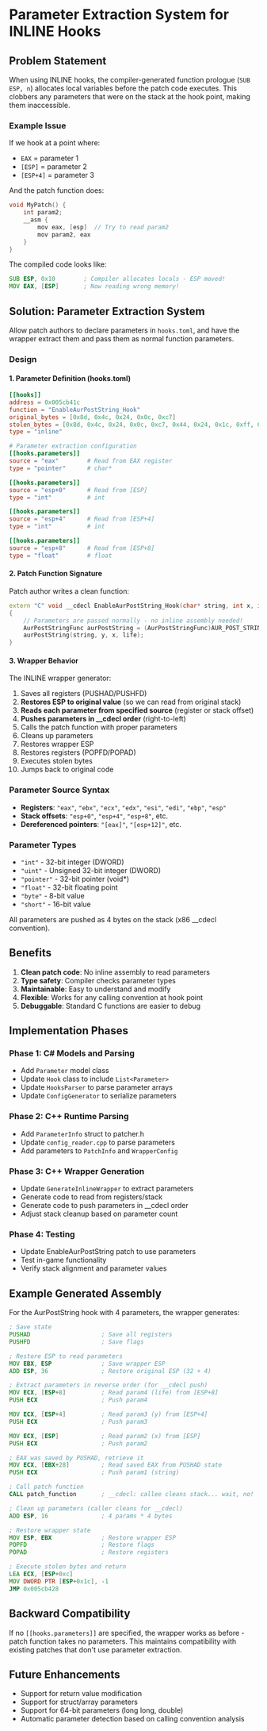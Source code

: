 # Parameter Extraction System for INLINE Hooks

## Problem Statement

When using INLINE hooks, the compiler-generated function prologue (`SUB ESP, n`) allocates local variables before the patch code executes. This clobbers any parameters that were on the stack at the hook point, making them inaccessible.

### Example Issue

If we hook at a point where:
- `EAX` = parameter 1
- `[ESP]` = parameter 2
- `[ESP+4]` = parameter 3

And the patch function does:
```cpp
void MyPatch() {
    int param2;
    __asm {
        mov eax, [esp]  // Try to read param2
        mov param2, eax
    }
}
```

The compiled code looks like:
```asm
SUB ESP, 0x10        ; Compiler allocates locals - ESP moved!
MOV EAX, [ESP]       ; Now reading wrong memory!
```

## Solution: Parameter Extraction System

Allow patch authors to declare parameters in `hooks.toml`, and have the wrapper extract them and pass them as normal function parameters.

### Design

#### 1. Parameter Definition (hooks.toml)

```toml
[[hooks]]
address = 0x005cb41c
function = "EnableAurPostString_Hook"
original_bytes = [0x8d, 0x4c, 0x24, 0x0c, 0xc7]
stolen_bytes = [0x8d, 0x4c, 0x24, 0x0c, 0xc7, 0x44, 0x24, 0x1c, 0xff, 0xff, 0xff, 0xff]
type = "inline"

# Parameter extraction configuration
[[hooks.parameters]]
source = "eax"        # Read from EAX register
type = "pointer"      # char*

[[hooks.parameters]]
source = "esp+0"      # Read from [ESP]
type = "int"          # int

[[hooks.parameters]]
source = "esp+4"      # Read from [ESP+4]
type = "int"          # int

[[hooks.parameters]]
source = "esp+8"      # Read from [ESP+8]
type = "float"        # float
```

#### 2. Patch Function Signature

Patch author writes a clean function:

```cpp
extern "C" void __cdecl EnableAurPostString_Hook(char* string, int x, int y, float life)
{
    // Parameters are passed normally - no inline assembly needed!
    AurPostStringFunc aurPostString = (AurPostStringFunc)AUR_POST_STRING_ADDR;
    aurPostString(string, y, x, life);
}
```

#### 3. Wrapper Behavior

The INLINE wrapper generator:

1. Saves all registers (PUSHAD/PUSHFD)
2. **Restores ESP to original value** (so we can read from original stack)
3. **Reads each parameter from specified source** (register or stack offset)
4. **Pushes parameters in __cdecl order** (right-to-left)
5. Calls the patch function with proper parameters
6. Cleans up parameters
7. Restores wrapper ESP
8. Restores registers (POPFD/POPAD)
9. Executes stolen bytes
10. Jumps back to original code

### Parameter Source Syntax

- **Registers**: `"eax"`, `"ebx"`, `"ecx"`, `"edx"`, `"esi"`, `"edi"`, `"ebp"`, `"esp"`
- **Stack offsets**: `"esp+0"`, `"esp+4"`, `"esp+8"`, etc.
- **Dereferenced pointers**: `"[eax]"`, `"[esp+12]"`, etc.

### Parameter Types

- `"int"` - 32-bit integer (DWORD)
- `"uint"` - Unsigned 32-bit integer (DWORD)
- `"pointer"` - 32-bit pointer (void*)
- `"float"` - 32-bit floating point
- `"byte"` - 8-bit value
- `"short"` - 16-bit value

All parameters are pushed as 4 bytes on the stack (x86 __cdecl convention).

## Benefits

1. **Clean patch code**: No inline assembly to read parameters
2. **Type safety**: Compiler checks parameter types
3. **Maintainable**: Easy to understand and modify
4. **Flexible**: Works for any calling convention at hook point
5. **Debuggable**: Standard C functions are easier to debug

## Implementation Phases

### Phase 1: C# Models and Parsing
- Add `Parameter` model class
- Update `Hook` class to include `List<Parameter>`
- Update `HooksParser` to parse parameter arrays
- Update `ConfigGenerator` to serialize parameters

### Phase 2: C++ Runtime Parsing
- Add `ParameterInfo` struct to patcher.h
- Update `config_reader.cpp` to parse parameters
- Add parameters to `PatchInfo` and `WrapperConfig`

### Phase 3: C++ Wrapper Generation
- Update `GenerateInlineWrapper` to extract parameters
- Generate code to read from registers/stack
- Generate code to push parameters in __cdecl order
- Adjust stack cleanup based on parameter count

### Phase 4: Testing
- Update EnableAurPostString patch to use parameters
- Test in-game functionality
- Verify stack alignment and parameter values

## Example Generated Assembly

For the AurPostString hook with 4 parameters, the wrapper generates:

```asm
; Save state
PUSHAD                    ; Save all registers
PUSHFD                    ; Save flags

; Restore ESP to read parameters
MOV EBX, ESP              ; Save wrapper ESP
ADD ESP, 36               ; Restore original ESP (32 + 4)

; Extract parameters in reverse order (for __cdecl push)
MOV ECX, [ESP+8]          ; Read param4 (life) from [ESP+8]
PUSH ECX                  ; Push param4

MOV ECX, [ESP+4]          ; Read param3 (y) from [ESP+4]
PUSH ECX                  ; Push param3

MOV ECX, [ESP]            ; Read param2 (x) from [ESP]
PUSH ECX                  ; Push param2

; EAX was saved by PUSHAD, retrieve it
MOV ECX, [EBX+28]         ; Read saved EAX from PUSHAD state
PUSH ECX                  ; Push param1 (string)

; Call patch function
CALL patch_function       ; __cdecl: callee cleans stack... wait, no!

; Clean up parameters (caller cleans for __cdecl)
ADD ESP, 16               ; 4 params * 4 bytes

; Restore wrapper state
MOV ESP, EBX              ; Restore wrapper ESP
POPFD                     ; Restore flags
POPAD                     ; Restore registers

; Execute stolen bytes and return
LEA ECX, [ESP+0xc]
MOV DWORD PTR [ESP+0x1c], -1
JMP 0x005cb428
```

## Backward Compatibility

If no `[[hooks.parameters]]` are specified, the wrapper works as before - patch function takes no parameters. This maintains compatibility with existing patches that don't use parameter extraction.

## Future Enhancements

- Support for return value modification
- Support for struct/array parameters
- Support for 64-bit parameters (long long, double)
- Automatic parameter detection based on calling convention analysis

